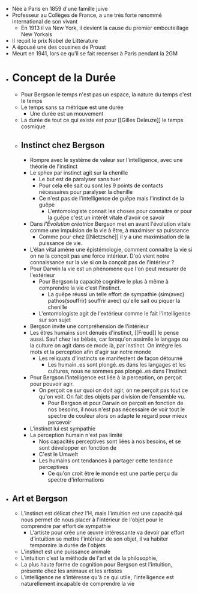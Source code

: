 - Née à Paris en 1859 d'une famille juive
- Professeur au Collèges de France, a une très forte renommé international de son vivant
	- En 1913 il va New York, il devient la cause du premier embouteillage New Yorkais
- Il reçoit le prix Nobel de Littérature
- A épousé une des cousines de Proust
- Meurt en 1941, lors ce qu'il se fait recenser à Paris pendant la 2GM
- # Concept de la Durée
	- Pour Bergson le temps n'est pas un espace, la nature du temps c'est le temps
	- Le temps sans sa métrique est une durée
		- Une durée est un mouvement
	- La durée de tout ce qui existe est pour [[Gilles Deleuze]] le temps cosmique
	- ## Instinct chez Bergson
		- Rompre avec le système de valeur sur l'intelligence, avec une théorie de l'instinct
		- Le sphex par instinct agit sur la chenille
			- Le but est de paralyser sans tuer
			- Pour cela elle sait ou sont les 9 points de contacts nécessaires pour paralyser la chenille
			- Ce n'est pas de l'intelligence de guêpe mais l'instinct de la guêpe
				- L'entomologiste connait les choses pour connaitre or pour la guêpe c'est un intérêt vitale d'avoir ce savoir
		- Dans *l'Évolution créatrice* Bergson met en avant l'évolution vitale comme une impulsion de la vie à être, à maximiser sa puissance
			- Comme pour chez [[Nietzsche]] il y a une maximisation de la puissance de vie.
		- L'élan vital amène une épistémologie, comment connaitre la vie si on ne la conçoit pas une force intérieur. D'où vient notre connaissance sur la vie si on la conçoit pas de l'intérieur ?
		- Pour Darwin la vie est un phénomène que l'on peut mesurer de l'extérieur
			- Pour Bergson la capacité cognitive le plus à même à comprendre la vie c'est l'instinct.
				- La guêpe réussi un telle effort de sympathie (sim(avec) pathos(souffrir) souffrir avec) qu'elle sait ou piquer la chenille
			- L'entomologiste agit de l'extérieur comme le fait l'intelligence sur son sujet
		- Bergson invite une compréhension de l'intérieur
		- Les êtres humains sont dénués d'instinct, [[Freud]] le pense aussi. Sauf chez les bébés, car lorsqu'on assimile le langage ou la culture on agit dans ce mode là, par instinct. On intègre les mots et la perception afin d'agir sur notre monde
			- Les reliquats d'instincts se manifestent de façon détourné
				- Les humain..es sont plongé..es dans les langages et les cultures, nous ne sommes pas plongé..es dans l'instinct
		- Pour Bergson l'intelligence est liée à la perception, on perçoit pour pouvoir agir.
			- On perçoit ce sur quoi on doit agir, on ne perçoit pas tout ce qu'on voit. On fait des objets par division de l'ensemble vu.
				- Pour Bergson et pour Darwin on perçoit en fonction de nos besoins, il nous n'est pas nécessaire de voir tout le spectre de couleur alors on adapte le regard pour mieux percevoir
		- L'instinct lui est sympathie
		- La perception humain n'est pas limité
			- Nos capacités perceptives sont liées à nos besoins, et se sont développer en fonction de
			- C'est le Umwelt
			- Les humains ont tendances à partager cette tendance perceptives
				- Ce qu'on croit être le monde est une partie perçu du spectre d'informations
- ## Art et Bergson
	- L'instinct est délicat chez l'H, mais l'intuition est une capacité qui nous permet de nous placer à l'intérieur de l'objet pour le comprendre par effort de sympathie
		- L'artiste pour crée une œuvre intéressante va devoir par effort d'intuition se mettre l'intérieur de son objet, il va habiter temporaire la durée de l'objets
	- L'instinct est une puissance animale
	- L'intuition c'est la méthode de l'art et de la philosophie,
	- La plus haute forme de cognition pour Bergson est l'intuition, présente chez les animaux et les artistes
	- L'intelligence ne s'intéresse qu'à ce qui utile, l'intelligence est naturellement incapable de comprendre la vie